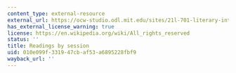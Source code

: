 ```yaml
---
content_type: external-resource
external_url: https://ocw-studio.odl.mit.edu/sites/21l-701-literary-interpretation-literature-and-photography-the-image-fall-2005/type/page/edit/17cc1541-a940-e640-a281-083c4e1d1428/#Readings
has_external_license_warning: true
license: https://en.wikipedia.org/wiki/All_rights_reserved
status: ''
title: Readings by session
uid: 010e099f-3319-47cb-af53-a6895228fbf9
wayback_url: ''
---
```

